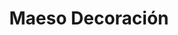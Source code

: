 ---
title: "Maeso Decoración"
url: /valle-de-trapaga-trapagaran/maeso-decoracion/
shop: Raumausstattung
---